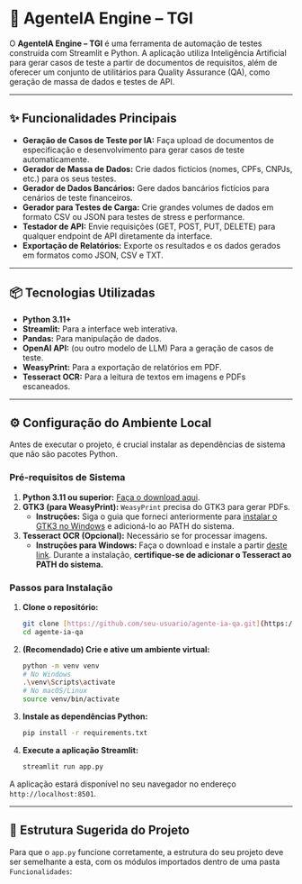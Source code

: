 # 🧪 AgenteIA Engine – TGI

O **AgenteIA Engine – TGI** é uma ferramenta de automação de testes construída com Streamlit e Python. A aplicação utiliza Inteligência Artificial para gerar casos de teste a partir de documentos de requisitos, além de oferecer um conjunto de utilitários para Quality Assurance (QA), como geração de massa de dados e testes de API.

---

## ✨ Funcionalidades Principais

* **Geração de Casos de Teste por IA:** Faça upload de documentos de especificação e desenvolvimento para gerar casos de teste automaticamente.
* **Gerador de Massa de Dados:** Crie dados fictícios (nomes, CPFs, CNPJs, etc.) para os seus testes.
* **Gerador de Dados Bancários:** Gere dados bancários fictícios para cenários de teste financeiros.
* **Gerador para Testes de Carga:** Crie grandes volumes de dados em formato CSV ou JSON para testes de stress e performance.
* **Testador de API:** Envie requisições (GET, POST, PUT, DELETE) para qualquer endpoint de API diretamente da interface.
* **Exportação de Relatórios:** Exporte os resultados e os dados gerados em formatos como JSON, CSV e TXT.

---

## 📦 Tecnologias Utilizadas

* **Python 3.11+**
* **Streamlit:** Para a interface web interativa.
* **Pandas:** Para manipulação de dados.
* **OpenAI API:** (ou outro modelo de LLM) Para a geração de casos de teste.
* **WeasyPrint:** Para a exportação de relatórios em PDF.
* **Tesseract OCR:** Para a leitura de textos em imagens e PDFs escaneados.

---

## ⚙️ Configuração do Ambiente Local

Antes de executar o projeto, é crucial instalar as dependências de sistema que não são pacotes Python.

### Pré-requisitos de Sistema

1.  **Python 3.11 ou superior:** [Faça o download aqui](https://www.python.org/downloads/).
2.  **GTK3 (para WeasyPrint):** `WeasyPrint` precisa do GTK3 para gerar PDFs.
    * **Instruções:** Siga o guia que forneci anteriormente para [instalar o GTK3 no Windows](https://github.com/tschoonj/GTK-for-Windows-Runtime-Environment-Installer/releases) e adicioná-lo ao PATH do sistema.
3.  **Tesseract OCR (Opcional):** Necessário se for processar imagens.
    * **Instruções para Windows:** Faça o download e instale a partir [deste link](https://github.com/UB-Mannheim/tesseract/wiki). Durante a instalação, **certifique-se de adicionar o Tesseract ao PATH do sistema.**

### Passos para Instalação

1.  **Clone o repositório:**
    ```bash
    git clone [https://github.com/seu-usuario/agente-ia-qa.git](https://github.com/seu-usuario/agente-ia-qa.git)
    cd agente-ia-qa
    ```

2.  **(Recomendado) Crie e ative um ambiente virtual:**
    ```bash
    python -m venv venv
    # No Windows
    .\venv\Scripts\activate
    # No macOS/Linux
    source venv/bin/activate
    ```

3.  **Instale as dependências Python:**
    ```bash
    pip install -r requirements.txt
    ```

4.  **Execute a aplicação Streamlit:**
    ```bash
    streamlit run app.py
    ```

A aplicação estará disponível no seu navegador no endereço `http://localhost:8501`.

---

## 📁 Estrutura Sugerida do Projeto

Para que o `app.py` funcione corretamente, a estrutura do seu projeto deve ser semelhante a esta, com os módulos importados dentro de uma pasta `Funcionalidades`: